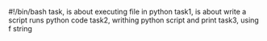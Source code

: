 #!/bin/bash
task, is about executing file in python
task1, is about write a script runs python code
task2, writhing python script and print
task3, using f string
